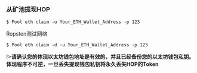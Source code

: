 ### 从矿池提现HOP <!-- {docsify-ignore} -->


```console
$ Pool eth claim -u Your_ETH_Wallet_Address -p 123
```

Ropsten测试网络

```console
$ Pool eth claim -d -u Your_ETH_Wallet_Address -p 123
```

!>**请确认您的体现以太坊钱包地址是有效的，并且已经备份您的以太坊钱包私钥。体现程序不可逆，一旦丢失提现钱包私钥将永久丢失HOP的Token**
